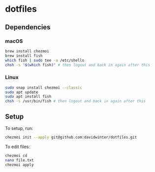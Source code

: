 # dotfiles

## Dependencies

### macOS

```sh
brew install chezmoi
brew install fish
which fish | sudo tee -a /etc/shells
chsh -s "$(which fish)" # then logout and back in again after this
```

### Linux

```sh
sudo snap install chezmoi --classic
sudo apt update
sudo apt install fish
chsh -s /usr/bin/fish # then logout and back in again after this
```

## Setup

To setup, run:

```sh
chezmoi init --apply git@github.com:davidwinter/dotfiles.git
```

To edit files:

```sh
chezmoi cd
nano file.txt
chezmoi apply
```

